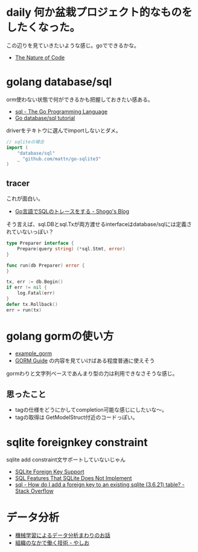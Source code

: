 # daily 何か盆栽プロジェクト的なものをしたくなった。

この辺りを見ていきたいような感じ。goでできるかな。

- [The Nature of Code](http://natureofcode.com/)

# golang database/sql

orm使わない状態で何ができるかも把握しておきたい感ある。

- [sql - The Go Programming Language](https://golang.org/pkg/database/sql/)
- [Go database/sql tutorial](http://go-database-sql.org/)

driverをテキトウに選んでimportしないとダメ。

```go
// sqliteの場合
import (
	"database/sql"
	_ "github.com/mattn/go-sqlite3"
)
```

## tracer

これが面白い。

- [Go言語でSQLのトレースをする - Shogo's Blog](https://shogo82148.github.io/blog/2015/05/13/golang-sql-proxy/)

そう言えば、sql.DBとsql.Txが両方渡せるinterfaceはdatabase/sqlには定義されていないっぽい？

```go
type Preparer interface {
    Prepare(query string) (*sql.Stmt, error)
}

func run(db Preparer) error {
}

tx, err := db.Begin()
if err != nil {
    log.Fatal(err)
}
defer tx.Rollback()
err = run(tx)
```

# golang gormの使い方

- [example_gorm](example_gorm)
- [GORM Guide](http://jinzhu.me/gorm/) の内容を見ていけばある程度普通に使えそう

gormわりと文字列ベースであんまり型の力は利用できなさそうな感じ。

## 思ったこと

- tagの仕様をどうにかしてcompletion可能な感じにしたいな〜。
- tagの取得は GetModelStruct付近のコードっぽい。

# sqlite foreignkey constraint

sqlite add constraint文サポートしていないじゃん

- [SQLite Foreign Key Support](https://www.sqlite.org/foreignkeys.html)
- [SQL Features That SQLite Does Not Implement](https://www.sqlite.org/omitted.html)
- [sql - How do I add a foreign key to an existing sqlite (3.6.21) table? - Stack Overflow](http://stackoverflow.com/questions/1884818/how-do-i-add-a-foreign-key-to-an-existing-sqlite-3-6-21-table)

# データ分析

- [機械学習によるデータ分析まわりのお話](http://www.slideshare.net/canard0328/ss-44288984)
- [組織のなかで働く技術 - やしお](http://d.hatena.ne.jp/Yashio/20160910/1473500203)
